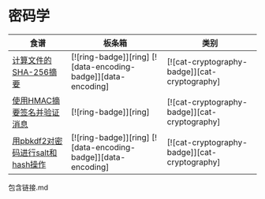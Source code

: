 # 密码学

| 食谱 | 板条箱 | 类别 |
| --- | --- | --- |
| [计算文件的SHA-256摘要][ex-sha-digest] | [![ring-badge]][ring] [![data-encoding-badge]][data-encoding] | [![cat-cryptography-badge]][cat-cryptography] |
| [使用HMAC摘要签名并验证消息][ex-hmac] | [![ring-badge]][ring] | [![cat-cryptography-badge]][cat-cryptography] |
| [用pbkdf2对密码进行salt和hash操作][ex-pbkdf2] | [![ring-badge]][ring] [![data-encoding-badge]][data-encoding] | [![cat-cryptography-badge]][cat-cryptography] |

[ex-sha-digest]: cryptography/hashing.html#calculate-the-sha-256-digest-of-a-file

[ex-hmac]: cryptography/hashing.html#sign-and-verify-a-message-with-hmac-digest

[ex-pbkdf2]: cryptography/encryption.html#salt-and-hash-a-password-with-pbkdf2

包含链接.md
